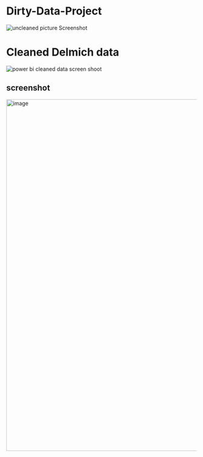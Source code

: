 # Dirty-Data-Project
![uncleaned picture Screenshot](https://github.com/Chinelonweke/Dirty-Data-Project/assets/162215623/2fcfad18-46dc-4645-80c3-a8e1ec13325d)

# Cleaned Delmich data
![power bi cleaned data screen shoot](https://github.com/Chinelonweke/Dirty-Data-Project/assets/162215623/46bcef3d-ccec-497e-bc84-a4b105b320ac)



## screenshot
<img src=“https://github.com/Chinelonweke/Dirty-Data-Project/assets/162215623/2fcfad18-46dc-4645-80c3-a8e1ec13325d” alt="image" width="2516" height="932">

